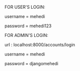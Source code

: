 FOR USER'S LOGIN: 

  username = mehedi    
  
  password = mehedi123


FOR ADMIN'S LOGIN:

url : localhost:8000/accounts/login

  username = mehedi
  
password = djangomehedi

